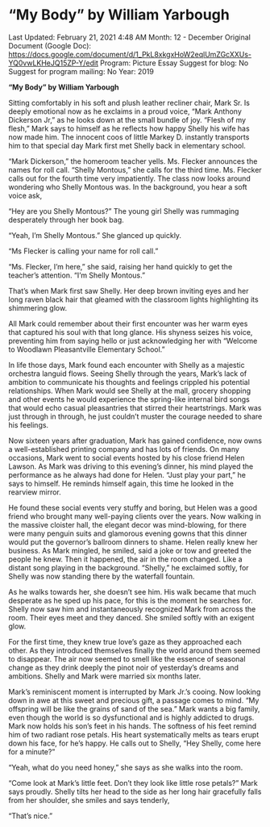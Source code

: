 # “My Body” by William Yarbough

Last Updated: February 21, 2021 4:48 AM
Month: 12 - December
Original Document (Google Doc): https://docs.google.com/document/d/1_PkL8xkgxHoW2eqlUmZGcXXUs-YQ0vwLKHeJQ15ZP-Y/edit
Program: Picture Essay
Suggest for blog: No
Suggest for program mailing: No
Year: 2019

**“My Body” by William Yarbough**

Sitting comfortably in his soft and plush leather recliner chair, Mark Sr. Is deeply emotional now as he exclaims in a proud voice, “Mark Anthony Dickerson Jr,” as he looks down at the small bundle of joy. “Flesh of my flesh,” Mark says to himself as he reflects how happy Shelly his wife has now made him. The innocent coos of little Markey D. instantly transports him to that special day Mark first met Shelly back in elementary school.

“Mark Dickerson,” the homeroom teacher yells. Ms. Flecker announces the names for roll call. “Shelly Montous,” she calls for the third time. Ms. Flecker calls out for the fourth time very impatiently. The class now looks around wondering who Shelly Montous was. In the background, you hear a soft voice ask,

“Hey are you Shelly Montous?” The young girl Shelly was rummaging desperately through her book bag.

“Yeah, I’m Shelly Montous.” She glanced up quickly.

“Ms Flecker is calling your name for roll call.”

“Ms. Flecker, I’m here,” she said, raising her hand quickly to get the teacher’s attention. “I’m Shelly Montous.”

That’s when Mark first saw Shelly. Her deep brown inviting eyes and her long raven black hair that gleamed with the classroom lights highlighting its shimmering glow.

All Mark could remember about their first encounter was her warm eyes that captured his soul with that long glance. His shyness seizes his voice, preventing him from saying hello or just acknowledging her with “Welcome to Woodlawn Pleasantville Elementary School.”

In life those days, Mark found each encounter with Shelly as a majestic orchestra languid flows. Seeing Shelly through the years, Mark’s lack of ambition to communicate his thoughts and feelings crippled his potential relationships. When Mark would see Shelly at the mall, grocery shopping and other events he would experience the spring-like internal bird songs that would echo casual pleasantries that stirred their heartstrings. Mark was just through in through, he just couldn’t muster the courage needed to share his feelings.

Now sixteen years after graduation, Mark has gained confidence, now owns a well-established printing company and has lots of friends. On many occasions, Mark went to social events hosted by his close friend Helen Lawson. As Mark was driving to this evening’s dinner, his mind played the performance as he always had done for Helen. “Just play your part,” he says to himself. He reminds himself again, this time he looked in the rearview mirror.

He found these social events very stuffy and boring, but Helen was a good friend who brought many well-paying clients over the years. Now walking in the massive cloister hall, the elegant decor was mind-blowing, for there were many penguin suits and glamorous evening gowns that this dinner would put the governor’s ballroom dinners to shame. Helen really knew her business. As Mark mingled, he smiled, said a joke or tow and greeted the people he knew. Then it happened, the air in the room changed. Like a distant song playing in the background. “Shelly,” he exclaimed softly, for Shelly was now standing there by the waterfall fountain.

As he walks towards her, she doesn’t see him. His walk became that much desperate as he sped up his pace, for this is the moment he searches for. Shelly now saw him and instantaneously recognized Mark from across the room. Their eyes meet and they danced. She smiled softly with an exigent glow.

For the first time, they knew true love’s gaze as they approached each other. As they introduced themselves finally the world around them seemed to disappear. The air now seemed to smell like the essence of seasonal change as they drink deeply the pinot noir of yesterday’s dreams and ambitions. Shelly and Mark were married six months later.

Mark’s reminiscent moment is interrupted by Mark Jr.’s cooing. Now looking down in awe at this sweet and precious gift, a passage comes to mind. “My offspring will be like the grains of sand of the sea.” Mark wants a big family, even though the world is so dysfunctional and is highly addicted to drugs. Mark now holds his son’s feet in his hands. The softness of his feet remind him of two radiant rose petals. His heart systematically melts as tears erupt down his face, for he’s happy. He calls out to Shelly, “Hey Shelly, come here for a minute?”

“Yeah, what do you need honey,” she says as she walks into the room.

“Come look at Mark’s little feet. Don’t they look like little rose petals?” Mark says proudly. Shelly tilts her head to the side as her long hair gracefully falls from her shoulder, she smiles and says tenderly,

“That’s nice.”